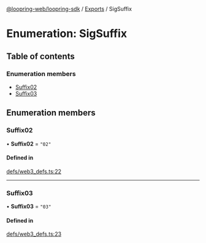 [@loopring-web/loopring-sdk](../README.md) / [Exports](../modules.md) / SigSuffix

# Enumeration: SigSuffix

## Table of contents

### Enumeration members

- [Suffix02](SigSuffix.md#suffix02)
- [Suffix03](SigSuffix.md#suffix03)

## Enumeration members

### Suffix02

• **Suffix02** = `"02"`

#### Defined in

[defs/web3_defs.ts:22](https://github.com/Loopring/loopring_sdk/blob/1b21a8d/src/defs/web3_defs.ts#L22)

___

### Suffix03

• **Suffix03** = `"03"`

#### Defined in

[defs/web3_defs.ts:23](https://github.com/Loopring/loopring_sdk/blob/1b21a8d/src/defs/web3_defs.ts#L23)
